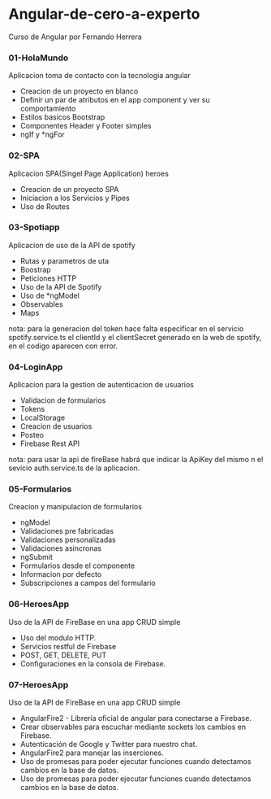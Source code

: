 # Angular-de-cero-a-experto
Curso de Angular por Fernando Herrera


### 01-HolaMundo
Aplicacion toma de contacto con la tecnologia angular

* Creacion de un proyecto en blanco
* Definir un par de atributos en el app component y ver su comportamiento
* Estilos basicos Bootstrap
* Componentes Header y Footer simples
* ngIf y *ngFor

### 02-SPA
Aplicacion SPA(Singel Page Application) heroes

* Creacion de un proyecto SPA
* Iniciacion a los Servicios y Pipes
* Uso de Routes

### 03-Spotiapp
Aplicacion de uso de la API de spotify

* Rutas y parametros de uta
* Boostrap
* Peticiones HTTP
* Uso de la API de Spotify
* Uso de *ngModel
* Observables
* Maps

nota: para la generacion del token hace falta especificar en el servicio spotify.service.ts el clientId y el clientSecret generado en la web de spotify, en el codigo aparecen con error.

### 04-LoginApp
Aplicacion para la gestion de autenticacion de usuarios
* Validacion de formularios
* Tokens
* LocalStorage
* Creacion de usuarios
* Posteo
* Firebase Rest API

nota: para usar la api de fireBase habrá que indicar la ApiKey del mismo n el sevicio auth.service.ts de la aplicacion.

### 05-Formularios
Creacion y manipulacion de formularios
* ngModel
* Validaciones pre fabricadas
* Validaciones personalizadas
* Validaciones asincronas
* ngSubmit
* Formularios desde el componente
* Informacion por defecto
* Subscripciones a campos del formulario

### 06-HeroesApp
Uso de la API de FireBase en una app CRUD simple
* Uso del modulo HTTP.
* Servicios restful de Firebase
* POST, GET, DELETE, PUT
* Configuraciones en la consola de Firebase.

### 07-HeroesApp
Uso de la API de FireBase en una app CRUD simple
* AngularFire2 - Librería oficial de angular para conectarse a Firebase.
* Crear observables para escuchar mediante sockets los cambios en Firebase.
* Autenticación de Google y Twitter para nuestro chat.
* AngularFire2 para manejar las inserciones.
* Uso de promesas para poder ejecutar funciones cuando detectamos cambios en la base de datos.
* Uso de promesas para poder ejecutar funciones cuando detectamos cambios en la base de datos.